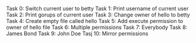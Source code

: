 Task 0: Switch current user to betty
Task 1: Print username of current user
Task 2: Print gorups of current user
Task 3: Change owner of hello to betty
Task 4: Create empty file called hello
Task 5: Add execute permission to owner of hello file
Task 6: Multiple permissions
Task 7: Everybody
Task 8: James Bond
Task 9: John Doe
Tasj 10: Mirror permissions
